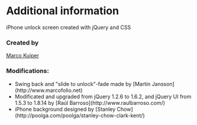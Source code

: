Additional information
=============

iPhone unlock screen created with jQuery and CSS

<h3>Created by</h3>

[Marco Kuiper](http://www.marcofolio.net)

<h3>Modifications:</h3>

<ul>
<li>Swing back and "slide to unlock"-fade made by [Martin Jansson](http://www.marcofolio.net)</li>
<li>Modificated and upgraded from jQuery 1.2.6 to 1.6.2, and jQuery UI from 1.5.3 to 1.8.14 by [Raúl Barroso](http://www.raulbarroso.com/)</li>
<li>iPhone background designed by [Stanley Chow](http://poolga.com/poolga/stanley-chow-clark-kent/)</li>
</ul>



